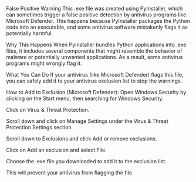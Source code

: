 False Positive Warning
This .exe file was created using PyInstaller, which can sometimes trigger a false positive detection by antivirus programs like Microsoft Defender. This happens because PyInstaller packages the Python code into an executable, and some antivirus software mistakenly flags it as potentially harmful.

Why This Happens
When PyInstaller bundles Python applications into .exe files, it includes several components that might resemble the behavior of malware or potentially unwanted applications. As a result, some antivirus programs might wrongly flag it.

What You Can Do
If your antivirus (like Microsoft Defender) flags this file, you can safely add it to your antivirus exclusion list to stop the warnings.

How to Add to Exclusion (Microsoft Defender):
Open Windows Security by clicking on the Start menu, then searching for Windows Security.

Click on Virus & Threat Protection.

Scroll down and click on Manage Settings under the Virus & Threat Protection Settings section.

Scroll down to Exclusions and click Add or remove exclusions.

Click on Add an exclusion and select File.

Choose the .exe file you downloaded to add it to the exclusion list.

This will prevent your antivirus from flagging the file
